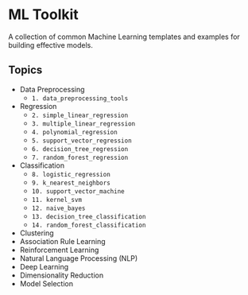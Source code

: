 # ML Toolkit

A collection of common Machine Learning templates and examples for building effective models.

## Topics
* Data Preprocessing
    - `1. data_preprocessing_tools`
* Regression
    - `2. simple_linear_regression`
    - `3. multiple_linear_regression`
    - `4. polynomial_regression`
    - `5. support_vector_regression`
    - `6. decision_tree_regression`
    - `7. random_forest_regression`
* Classification
    - `8. logistic_regression`
    - `9. k_nearest_neighbors`
    - `10. support_vector_machine`
    - `11. kernel_svm`
    - `12. naive_bayes`
    - `13. decision_tree_classification`
    - `14. random_forest_classification`
* Clustering
* Association Rule Learning
* Reinforcement Learning
* Natural Language Processing (NLP)
* Deep Learning
* Dimensionality Reduction
* Model Selection
